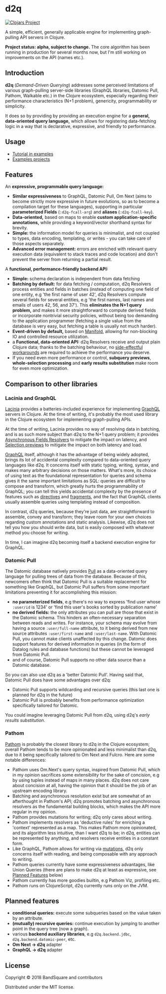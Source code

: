 # d2q

[![Clojars Project](https://img.shields.io/clojars/v/vvvvalvalval/d2q.svg)](https://clojars.org/vvvvalvalval/d2q)

A simple, efficient, generally applicable engine for implementing graph-pulling API servers in Clojure. 

**Project status: alpha, subject to change.** The core algorithm has been running in production for several months now,
 but I'm still working on improvements on the API (names etc.).


## Introduction

**d2q** (_Demand-Driven Querying_) addresses some perceived limitations of various graph-pulling server-side libraries
 (GraphQL libraries, Datomic Pull, Pathom, Walkable etc.)
 in the Clojure ecosystem, especially regarding their performance characteristics (N+1 problem),
 genericity, programmability or simplicity.

It does so by providing by providing an execution engine for a **general, data-oriented query language,**
 which allows for registering data-fetching logic in a way that is declarative,
 expressive, and friendly to performance.

## Usage

* [Tutorial in examples](./test/d2q/test/example/persons.clj)
* [Examples projects](https://github.com/vvvvalvalval/d2q-examples)

## Features

An **expressive, programmable query language:**
  
* **Similar expressiveness** to GraphQL, Datomic Pull, Om Next (aims to become strictly more expressive in future evolutions,
 so as to become a compilation target for these languages), supporting in particular **parameterized Fields** (`:d2q-fcall-arg`)
 and **aliases** (`:d2q-fcall-key`).
* **Data-oriented,** based on maps to enable **custom application-specific annotations,**
 while providing a keyword/vector shorthand syntax for brevity.
* **Simple:** the information model for queries is minimalist, and not coupled to types,
 data encoding, templating, or writes - you can take care of those aspects separately.
* **Advanced error management:** errors are enriched with relevant query execution data
 (equivalent to stack traces and code location) and don't prevent the server from returning
 a partial result.

A **functional, performance-friendly backend API:**

* **Simple:** schema declaration is independent from data fetching
* **Batching by default:** for data fetching / computation, d2q Resolvers
 process entities and fields in batches (instead of computing one field of one entity,
 e.g 'the first name of user 42', d2q Resolvers compute several fields for several entities, 
 e.g 'the first names, last names and emails of users 42, 56, and 37').
 This **eliminates the N+1 query problem,** and makes it more straightforward to compute 
 derived fields or incorporate nontrivial security policies,
 without being too demanding to the application programmer (fetching a single value from the database
 is very easy, but fetching a table is usually not much harder).
* **Event-driven by default,** based on [Manifold](https://github.com/ztellman/manifold),
 allowing for non-blocking IO and controlled resource utilization.
* a **Functional, data-oriented API:** d2q Resolvers receive and output plain Clojure data;
 thanks to the batching behaviour, no [side-effectful workarounds](https://github.com/facebook/dataloader)
 are required to achieve the performance you deserve.
* If you need even more performance or control, **subquery previews**, **whole-selection processing**
 and **early results substitution** make room for even more optimization.

## Comparison to other libraries

### Lacinia and GraphQL

[Lacinia](https://lacinia.readthedocs.io/en/latest/) provides a batteries-included experience for implementing [GraphQL](https://graphql.org/)
 servers in Clojure. At the time of writing, it's probably the most used library in the Clojure ecosystem for implementing graph-pulling APIs.
 
At the time of writing, Lacinia provides no way of resolving data in batching, and is as such more subject than d2q to the N+1 query problem; 
 it provides [Asynchronous Fields Resolvers](https://lacinia.readthedocs.io/en/latest/resolve/async.html) to mitigate the impact
 on latency, and [Selection previews](https://lacinia.readthedocs.io/en/latest/resolve/selections.html#previewing-selections) 
 to mitigate the impact on both latency and load.
 
[GraphQL](https://graphql.org/) itself, although it has the advantage of being widely adopted, brings its lot of accidental complexity compared
 to data-oriented query languages like d2q. It concerns itself with static typing, writing, syntax, and makes many arbitrary decisions
 on those matters. What's more, its choice of using text as the foundational representation for queries and schema gives it the same
 important limitations as SQL: queries are difficult to compose and transform, which greatly hurts the programmability of GraphQL; 
 you can tell this yields accidental complexity by the presence of features such as [directives](https://graphql.org/learn/queries/#directives) and
 [fragments](https://graphql.org/learn/queries/#fragments), and the fact that GraphQL clients usually assemble queries using templating
 instead of composition.
 
In contrast, d2q queries, because they're just data, are straightforward to assemble, convey and transform; they leave room for your own 
 choices regarding custom annotations and static analysis. Likewise, d2q does not tell you how you should write data, but is easily 
 composed with whatever method you choose for writing.

In time, I can imagine d2q becoming itself a backend execution engine for GraphQL.

### Datomic Pull

The Datomic database natively provides [Pull](https://docs.datomic.com/on-prem/pull.html) as a data-oriented query language for
 pulling trees of data from the database. Because of this, newcomers often think that Datomic Pull is a suitable replacement for something like GraphQL, 
 but Datomic Pull suffers from some important limitations preventing it for accomplishing this mission:
 
* **no parameterized fields**, e.g there's no way to express 'find user whose `:user/id` is 1234' or 'find this user's books sorted by publication name'
* **no derived fields:** the only attributes you can pull are those that exist in the Datomic schema. This hinders an often-necessary separation between
  reads and writes. For instance, your schema may evolve from having a source `:user/full-name` attribute, to it being derived from new source attributes 
  `:user/first-name` and `:user/last-name`. With Datomic Pull, you cannot make clients unaffected by this change. Datomic does support features for 
  derived information in queries (in the form of Datalog rules and database functions) but these cannot be leveraged from Datomic Pull.
* and of course, Datomic Pull supports no other data source than a Datomic database.  

So you can also use d2q as a 'better Datomic Pull'. Having said that, Datomic Pull does have some advantages over d2q:

* Datomic Pull supports wildcarding and recursive queries (this last one is planned for d2q in the future)
* Datomic Pull is probably benefits from performance optimization specifically tailored for Datomic.

You could imagine leveraging Datomic Pull from d2q, using d2q's _early results substitution_.

### Pathom

[Pathom](https://wilkerlucio.github.io/pathom/DevelopersGuide.html) is probably the closest library to d2q in the Clojure ecosystem;
 overall Pathom tends to be more opinionated and less minimalist than d2q, due to it being specifically tailored to Om Next and Fulcro.
 Here are some notable differences:
 
* Pathom uses Om.Next's query syntax, inspired from Datomic Pull, which in my opinion sacrifices some extensibility for the sake of concision,
 e.g by using tuples instead of maps in many places. d2q does not care about concision at all, having the opinion that it should be the job of an upstream
 encoding library.
* Batching and asynchronous resolution exist but are somewhat of an afterthought in Pathom's API; d2q promotes batching and asynchronous resolvers
 as the fundamental building blocks, which makes the API more regular in my opinion. 
* Pathom provides mutations for writing; d2q only cares about writing.
* Pathom implements resolvers as 'deductive rules' for enriching a 'context' represented as a map. This makes Pathom more opinionated,
 and its algorithm less intuitive, than I want d2q to be; in d2q, entities can be represented by anything, and resolvers receive entities 
 in a constant form.
* Like GraphQL, Pathom allows for writing via [mutations](https://wilkerlucio.github.io/pathom/DevelopersGuide.html#_mutations),
 d2q only concerns itself with reading, and being composable with any approach to writing.
* Pathom queries currently have some expressiveness advantages, like Union Queries (there are plans to make d2q at least as expressive, see [Planned Features](#planned-features) below) 
* Pathom currently has more goodies builtin, e.g Pathom Viz, profiling etc.
* Pathom runs on ClojureScript, d2q currently runs only on the JVM.

## Planned features

* **conditional queries:** execute some subqueries based on the value taken by an attribute.
* **(mutually) recursive queries:** continue execution by jumping to another point in the query tree (now a graph).
* various **backend auxiliary libraries**, e.g `d2q.backend.jdbc`, `d2q.backend.datomic-peer`, etc.
* **Om Next -> d2q** adapter
* **GraphQL -> d2q** adapter

## License

Copyright © 2018 BandSquare and contributors

Distributed under the MIT license.
